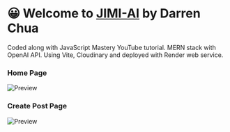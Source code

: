 # 😀 Welcome to [JIMI-AI](https://jimi-ai-frontend.onrender.com/) by Darren Chua

Coded along with JavaScript Mastery YouTube tutorial. MERN stack with OpenAI API. Using Vite, Cloudinary and deployed with Render web service.

### Home Page
![Preview](public/preview.png)

### Create Post Page
![Preview](public/preview1.png)